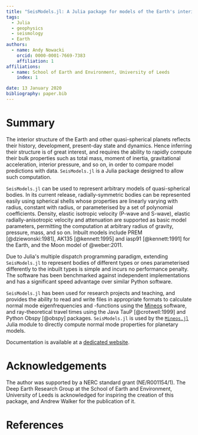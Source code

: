 ```yaml
---
title: "SeisModels.jl: A Julia package for models of the Earth's interior"
tags:
  - Julia
  - geophysics
  - seismology
  - Earth
authors:
  - name: Andy Nowacki
    orcid: 0000-0001-7669-7383
    affiliation: 1
affiliations:
  - name: School of Earth and Environment, University of Leeds
    index: 1

date: 13 January 2020
bibliography: paper.bib
---
```




# Summary

The interior structure of the Earth and other quasi-spherical planets
reflects their history, development, present-day state and dynamics.  Hence
inferring their structure is of great interest, and requires the ability
to rapidly compute their bulk properties such as total mass, moment of inertia,
gravitational acceleration, interior pressure, and so on, in order to compare
model predictions with data.  ``SeisModels.jl`` is a Julia package designed to
allow such computation.

``SeisModels.jl`` can be used to represent arbitrary models of quasi-spherical
bodies.  In its current release, radially-symmetric bodies can be
represented easily using spherical shells whose properties are linearly varying with radius, constant with radius, or parameterised
by a set of polynomial coefficients.  Density,
elastic isotropic velocity (P-wave and S-wave), elastic radially-anisotropic
velocity and attenuation are supported as basic model parameters,
permitting the computation at arbitrary radius of gravity, pressure,
mass, and so on.  Inbuilt models include PREM [@dziewonski:1981],
AK135 [@kennett:1995] and iasp91 [@kennett:1991] for the Earth,
and the Moon model of @weber:2011.

Due to Julia's multiple dispatch programming paradigm, extending
``SeisModels.jl`` to represent bodies of different types or ones parameterised
differently to the inbuilt types is simple and incurs no performance
penalty.  The software has been benchmarked against independent implementations
and has a significant speed advantage over similar Python software.

``SeisModels.jl`` has been used for research projects and teaching,
and provides the ability to read and write files in appropriate formats
to calculate normal mode eigenfrequencies and -functions using the
[Mineos](https://geodynamics.org/cig/software/mineos/) software, and
ray-theoretical travel times using the Java TauP [@crotwell:1999]
and Python Obspy [@obspy] packages. ``SeisModels.jl`` is used by the
[``Mineos.jl``](https://github.com/anowacki/Mineos.jl)
Julia module to directly compute normal mode properties for planetary
models.

Documentation is available at a
[dedicated website](https://anowacki.github.io/SeisModels.jl/stable).


# Acknowledgements

The author was supported by a NERC standard grant (NE/R001154/1).
The Deep Earth Research Group at the School of Earth and Environment, University of Leeds is acknowledged for inspiring the creation of this
package, and Andrew Walker for the publication of it.

# References

